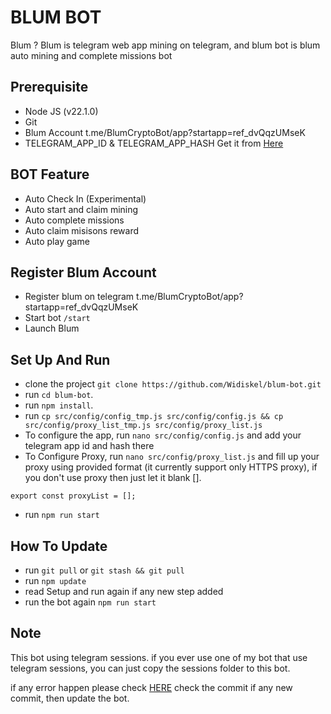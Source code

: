 # BLUM BOT

Blum ? Blum is telegram web app mining on telegram, and blum bot is blum auto mining and complete missions bot

## Prerequisite

- Node JS (v22.1.0)
- Git
- Blum Account t.me/BlumCryptoBot/app?startapp=ref_dvQqzUMseK
- TELEGRAM_APP_ID & TELEGRAM_APP_HASH Get it from [Here](https://my.telegram.org/auth?to=apps)

## BOT Feature

- Auto Check In (Experimental)
- Auto start and claim mining
- Auto complete missions
- Auto claim misisons reward
- Auto play game

## Register Blum Account

- Register blum on telegram t.me/BlumCryptoBot/app?startapp=ref_dvQqzUMseK
- Start bot `/start`
- Launch Blum

## Set Up And Run

- clone the project `git clone https://github.com/Widiskel/blum-bot.git`
- run `cd blum-bot`.
- run `npm install`.
- run `cp src/config/config_tmp.js src/config/config.js && cp src/config/proxy_list_tmp.js src/config/proxy_list.js`
- To configure the app, run `nano src/config/config.js` and add your telegram app id and hash there
- To Configure Proxy, run `nano src/config/proxy_list.js` and fill up your proxy using provided format (it currently support only HTTPS proxy), if you don't use proxy then just let it blank [].
```
export const proxyList = [];
```
- run `npm run start`

## How To Update

- run `git pull` or `git stash && git pull`
- run `npm update`
- read Setup and run again if any new step added
- run the bot again `npm run start`

## Note

This bot using telegram sessions. if you ever use one of my bot that use telegram sessions, you can just copy the sessions folder to this bot.

if any error happen please check [HERE](https://github.com/Widiskel/blum-bot)
check the commit if any new commit, then update the bot.
